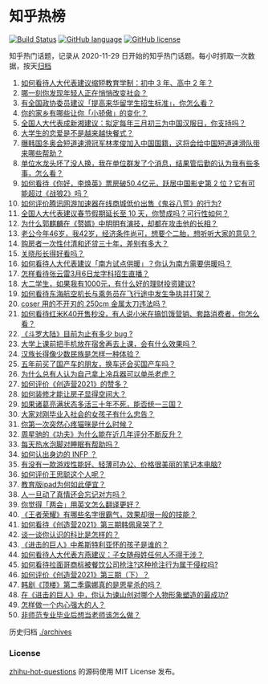 # 知乎热榜
[![Build Status](https://github.com/ToWeLong/zhihu-hot-questions/workflows/CI/badge.svg)](https://github.com/ToWeLong/zhihu-hot-questions/actions)
[![GitHub language](https://img.shields.io/badge/language-golang-orange.svg)](https://golang.org/)
[![GitHub license](https://img.shields.io/github/license/ToWeLong/zhihu-hot-questions)](https://github.com/ToWeLong/zhihu-hot-questions/blob/main/LICENSE)

知乎热门话题，记录从 2020-11-29 日开始的知乎热门话题。每小时抓取一次数据，按天[归档](./archives)

<!-- BEGIN -->

1. [如何看待人大代表建议缩短教育学制：初中 3 年、高中 2 年？](https://www.zhihu.com/question/447858027)
1. [哪一刻你发现年轻人正在悄悄改变社会？](https://www.zhihu.com/question/447184915)
1. [有全国政协委员建议「提高来华留学生招生标准」，你怎么看？](https://www.zhihu.com/question/447820849)
1. [你的家乡有哪些让你「小骄傲」的变化？](https://www.zhihu.com/question/447184809)
1. [全国人大代表成新湘建议：拟定每年三月初三为中国汉服日，你支持吗？](https://www.zhihu.com/question/448032645)
1. [大学生的恋爱是不是越来越快餐式？](https://www.zhihu.com/question/447088569)
1. [曝韩国冬奥会短道速滑冠军林孝俊加入中国国籍，这将会给中国短道速滑队带来哪些帮助？](https://www.zhihu.com/question/447951641)
1. [单位水龙头坏了没人换，我在单位群发了个消息，结果管后勤的认为我有些多事，怎么看？](https://www.zhihu.com/question/375794696)
1. [如何看待《你好，李焕英》票房破50.4亿元，跃居中国影史第 2 位？它有可能超过《战狼2》吗？](https://www.zhihu.com/question/447891798)
1. [如何评价腾讯网游加速器在线商城低价出售《鬼谷八荒》的行为?](https://www.zhihu.com/question/447858056)
1. [全国人大代表建议春节假期延长至 10 天，你赞成吗？可行性如何？](https://www.zhihu.com/question/447939211)
1. [为什么郭麒麟在《赘婿》中明明有演技，却都在攻击他的长相？](https://www.zhihu.com/question/445490691)
1. [老公今年46岁，我42岁，经济条件尚可，想要个二胎，想听听大家的意见？](https://www.zhihu.com/question/267278277)
1. [购房者一次性付清和还贷三十年，差别有多大？](https://www.zhihu.com/question/440197525)
1. [关晓彤长得好看吗？](https://www.zhihu.com/question/447247902)
1. [如何看待人大代表建议「南方试点供暖」？你认为南方需要供暖吗？](https://www.zhihu.com/question/447901951)
1. [怎样看待张云雷3月6日龙字科招生直播？](https://www.zhihu.com/question/447952829)
1. [大二学生，如果我有1000元，有什么好的理财投资建议?](https://www.zhihu.com/question/447504463)
1. [如何看待东海航空机长与乘务员在飞行途中发生争执并打架？](https://www.zhihu.com/question/448022141)
1. [coser 用的不开刃的 250cm 金属太刀违法吗？](https://www.zhihu.com/question/447630131)
1. [如何看待红米K40开售秒没，有人说小米在搞饥饿营销、套路消费者，你怎么看？](https://www.zhihu.com/question/447475053)
1. [《斗罗大陆》目前为止有多少 bug ?](https://www.zhihu.com/question/445980899)
1. [大学上课前把手机放在宿舍再去上课，会有什么效果吗？](https://www.zhihu.com/question/434955424)
1. [汉族长得像少数民族是怎样一种体验？](https://www.zhihu.com/question/57456427)
1. [五年前买了国产车的朋友，换车还会买国产车吗？](https://www.zhihu.com/question/327513108)
1. [为什么总有人认为自己拿上冷兵器可以单杀老虎？](https://www.zhihu.com/question/441778536)
1. [如何评价《创造营2021》的赞多？](https://www.zhihu.com/question/445458423)
1. [如何装修才能让房子显得空间大？](https://www.zhihu.com/question/446664537)
1. [如果诸葛亮满状态多活三十年不死，能否统一三国？](https://www.zhihu.com/question/33540386)
1. [大家对刚毕业入社会的女孩子有什么忠告？](https://www.zhihu.com/question/447338246)
1. [你第一次突然心疼猫咪是什么时候？](https://www.zhihu.com/question/447735643)
1. [周星驰的《功夫》为什么能在近几年评分不断反升？](https://www.zhihu.com/question/447705926)
1. [每天热水泡脚对睡眠有帮助吗？](https://www.zhihu.com/question/438660342)
1. [如何认出身边的 INFP ？](https://www.zhihu.com/question/374331049)
1. [有没有一款游戏性能好、轻薄可办公、价格很美丽的笔记本电脑?](https://www.zhihu.com/question/408071250)
1. [如何评价王思聪这个人呢？](https://www.zhihu.com/question/291055358)
1. [教育版ipad为何如此便宜？](https://www.zhihu.com/question/270264935)
1. [人一旦动了真情还会忘记对方吗？](https://www.zhihu.com/question/442698568)
1. [你觉得「两会」用英文怎么翻译更好？](https://www.zhihu.com/question/447722861)
1. [《王者荣耀》有哪些名字很霸气，效果却很一般的技能？](https://www.zhihu.com/question/443183519)
1. [如何看待《创造营2021》第三期韩佩泉哭了？](https://www.zhihu.com/question/447938117)
1. [谈一谈你认识的科比是怎样的？](https://www.zhihu.com/question/446904852)
1. [《进击的巨人》中希斯特利亚怀的孩子是谁的？](https://www.zhihu.com/question/379336298)
1. [如何看待人大代表方燕建议：子女随母姓任何人不得干涉？](https://www.zhihu.com/question/447566906)
1. [如何看待拉面哥商标被餐饮公司抢注?这种抢注行为属于侵权吗?](https://www.zhihu.com/question/447705170)
1. [如何评价《创造营2021》第三期（下）？](https://www.zhihu.com/question/447925276)
1. [韩剧《顶楼》第二季露娜真的是恩星杀的吗？](https://www.zhihu.com/question/447818189)
1. [在《进击的巨人》中，你认为谏山创对哪个人物形象塑造的最成功?](https://www.zhihu.com/question/438031481)
1. [怎样做一个内心强大的人？](https://www.zhihu.com/question/52739222)
1. [非师范专业毕业后想当老师该怎么做？](https://www.zhihu.com/question/29053537)

<!-- END -->

历史归档 [./archives](./archives)


### License
[zhihu-hot-questions](https://github.com/towelong/zhihu-hot-questions) 的源码使用 MIT License 发布。